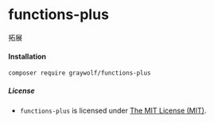 # functions-plus
拓展

#### Installation
```
composer require graywolf/functions-plus
```

##### License

 - `functions-plus` is licensed under [The MIT License (MIT)](LICENSE).